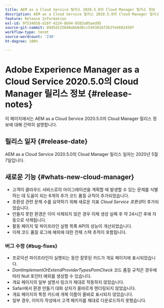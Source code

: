 ```yaml
---
title: AEM as a Cloud Service 릴리스 2020.5.0의 Cloud Manager 릴리스 정보
description: AEM as a Cloud Service 릴리스 2020.5.0의 Cloud Manager 릴리스 정보
feature: Release Information
exl-id: 9f534858-d18f-4224-8b94-9583a05aed95
source-git-commit: 09d5d125840abb6d6cc5443816f3b2fe6602459f
workflow-type: tm+mt
source-wordcount: '230'
ht-degree: 100%

---
```


# Adobe Experience Manager as a Cloud Service 2020.5.0의 Cloud Manager 릴리스 정보 {#release-notes}

이 페이지에서는 AEM as a Cloud Service 2020.5.0의 Cloud Manager 릴리스 정보에 대해 간략히 설명합니다.

## 릴리스 일자 {#release-date}

AEM as a Cloud Service 2020.5.0의 Cloud Manager 릴리스 일자는 2020년 5월 7일입니다.

## 새로운 기능 {#whats-new-cloud-manager}

* 고객이 클라우드 서비스로의 마이그레이션을 계획할 때 발생할 수 있는 문제를 식별하는 데 도움이 되는 6개의 추가 코드 품질 규칙이 추가되었습니다.
* 호환성 관련 문제 수를 요약하기 위해 새로운 지표 *Cloud Service 호환성*&#x200B;이 추가되었습니다.
* 만들지 못한 환경은 이미 삭제되지 않은 경우 이제 생성 실패 후 약 24시간 후에 자동으로 삭제됩니다.
* 활동 페이지 및 파이프라인 실행 목록 API의 성능이 개선되었습니다.
* 이제 코드 품질 로그에 예외에 대한 전체 스택 추적이 포함됩니다.

### 버그 수정  {#bug-fixes}

* 프로덕션 파이프라인이 실행되는 동안 잘못된 카드가 개요 페이지에 표시되었습니다.
* *DontImplementOrExtendProviderTypesPomCheck* 코드 품질 규칙은 경우에 따라 Null 포인터 예외를 생성할 수 있습니다.
* 개요 페이지의 일부 설명서 링크가 제대로 작동하지 않았습니다.
* Safari에서 환경 만들기 대화 상자가 올바르게 렌더링되지 않았습니다.
* 개요 페이지의 특정 카드에 개체 이름이 올바로 표시되지 않았습니다.
* 일부 경우, 이미지 작성에서 고객 패키지를 제대로 다운로드하지 못했습니다.

